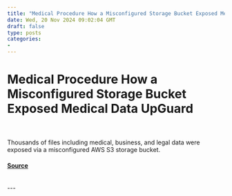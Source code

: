 ```yaml
---
title: "Medical Procedure How a Misconfigured Storage Bucket Exposed Medical Data UpGuard"
date: Wed, 20 Nov 2024 09:02:04 GMT
draft: false
type: posts
categories: 
- 
---
```

# Medical Procedure How a Misconfigured Storage Bucket Exposed Medical Data UpGuard

<br/>

<br/>
Thousands of files including medical, business, and legal data were exposed via a misconfigured AWS S3 storage bucket.

#### [Source](https://www.upguard.com/breaches/data-leak-hipaa-medico-s3)

<br/>
---
